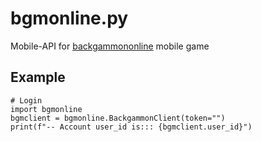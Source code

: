 # bgmonline.py
Mobile-API for [backgammononline](https://play.google.com/store/apps/details?id=com.rstgames.backgammon) mobile game

## Example
```python3
# Login
import bgmonline
bgmclient = bgmonline.BackgammonClient(token="")
print(f"-- Account user_id is::: {bgmclient.user_id}")
```
